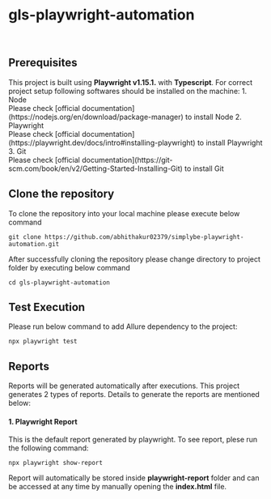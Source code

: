 # gls-playwright-automation

<br>
<h2> Prerequisites </h2>
This project is built using <b>Playwright v1.15.1.</b> with <b>Typescript</b>. For correct project setup following softwares should be installed on the machine:
1. Node<br>
Please check [official documentation](https://nodejs.org/en/download/package-manager) to install Node
2. Playwright<br>
Please check [official documentation](https://playwright.dev/docs/intro#installing-playwright) to install Playwright
3. Git<br>
Please check [official documentation](https://git-scm.com/book/en/v2/Getting-Started-Installing-Git) to install Git

<h2> Clone the repository </h2>
<p>To clone the repository into your local machine please execute below command</p>

```console
git clone https://github.com/abhithakur02379/simplybe-playwright-automation.git
```
<p>After successfully cloning the repository please change directory to project folder by executing below command</p>

```console
cd gls-playwright-automation
```
<h2> Test Execution </h2>
Please run below command to add Allure dependency to the project:

```console
npx playwright test
```
<h2> Reports </h2>
<p> Reports will be generated automatically after executions. This project generates 2 types of reports. Details to generate the reports are mentioned below: </p>
<h4> 1. Playwright Report</h4>
<p> This is the default report generated by playwright. To see report, plese run the following command: </p>

```console
npx playwright show-report
```
<p>Report will automatically be stored inside <b>playwright-report</b> folder and can be accessed at any time by manually opening the <b>index.html</b> file.</p>